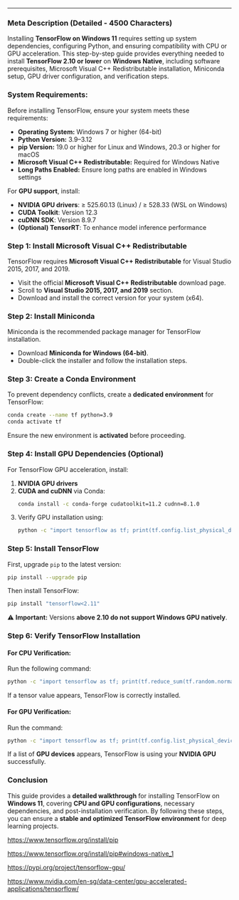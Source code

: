 ---

### **Meta Description (Detailed - 4500 Characters)**  

Installing **TensorFlow on Windows 11** requires setting up system dependencies, configuring Python, and ensuring compatibility with CPU or GPU acceleration. This step-by-step guide provides everything needed to install **TensorFlow 2.10 or lower** on **Windows Native**, including software prerequisites, Microsoft Visual C++ Redistributable installation, Miniconda setup, GPU driver configuration, and verification steps.  

### **System Requirements:**  
Before installing TensorFlow, ensure your system meets these requirements:  
- **Operating System:** Windows 7 or higher (64-bit)  
- **Python Version:** 3.9–3.12  
- **pip Version:** 19.0 or higher for Linux and Windows, 20.3 or higher for macOS  
- **Microsoft Visual C++ Redistributable:** Required for Windows Native  
- **Long Paths Enabled:** Ensure long paths are enabled in Windows settings  

For **GPU support**, install:  
- **NVIDIA GPU drivers**: ≥ 525.60.13 (Linux) / ≥ 528.33 (WSL on Windows)  
- **CUDA Toolkit**: Version 12.3  
- **cuDNN SDK**: Version 8.9.7  
- **(Optional) TensorRT**: To enhance model inference performance  

### **Step 1: Install Microsoft Visual C++ Redistributable**  
TensorFlow requires **Microsoft Visual C++ Redistributable** for Visual Studio 2015, 2017, and 2019.  
- Visit the official **Microsoft Visual C++ Redistributable** download page.  
- Scroll to **Visual Studio 2015, 2017, and 2019** section.  
- Download and install the correct version for your system (x64).  

### **Step 2: Install Miniconda**  
Miniconda is the recommended package manager for TensorFlow installation.  
- Download **Miniconda for Windows (64-bit)**.  
- Double-click the installer and follow the installation steps.  

### **Step 3: Create a Conda Environment**  
To prevent dependency conflicts, create a **dedicated environment** for TensorFlow:  
```sh
conda create --name tf python=3.9
conda activate tf
```  
Ensure the new environment is **activated** before proceeding.  

### **Step 4: Install GPU Dependencies (Optional)**  
For TensorFlow GPU acceleration, install:  
1. **NVIDIA GPU drivers**  
2. **CUDA and cuDNN** via Conda:  
   ```sh
   conda install -c conda-forge cudatoolkit=11.2 cudnn=8.1.0
   ```  
3. Verify GPU installation using:  
   ```sh
   python -c "import tensorflow as tf; print(tf.config.list_physical_devices('GPU'))"
   ```  

### **Step 5: Install TensorFlow**  
First, upgrade `pip` to the latest version:  
```sh
pip install --upgrade pip
```  
Then install TensorFlow:  
```sh
pip install "tensorflow<2.11"
```  
⚠ **Important:** Versions **above 2.10 do not support Windows GPU natively**.  

### **Step 6: Verify TensorFlow Installation**  
#### **For CPU Verification:**  
Run the following command:  
```sh
python -c "import tensorflow as tf; print(tf.reduce_sum(tf.random.normal([1000, 1000])))"
```  
If a tensor value appears, TensorFlow is correctly installed.  

#### **For GPU Verification:**  
Run the command:  
```sh
python -c "import tensorflow as tf; print(tf.config.list_physical_devices('GPU'))"
```  
If a list of **GPU devices** appears, TensorFlow is using your **NVIDIA GPU** successfully.  

### **Conclusion**  
This guide provides a **detailed walkthrough** for installing TensorFlow on **Windows 11**, covering **CPU and GPU configurations**, necessary dependencies, and post-installation verification. By following these steps, you can ensure a **stable and optimized TensorFlow environment** for deep learning projects.


https://www.tensorflow.org/install/pip

https://www.tensorflow.org/install/pip#windows-native_1

https://pypi.org/project/tensorflow-gpu/

https://www.nvidia.com/en-sg/data-center/gpu-accelerated-applications/tensorflow/
